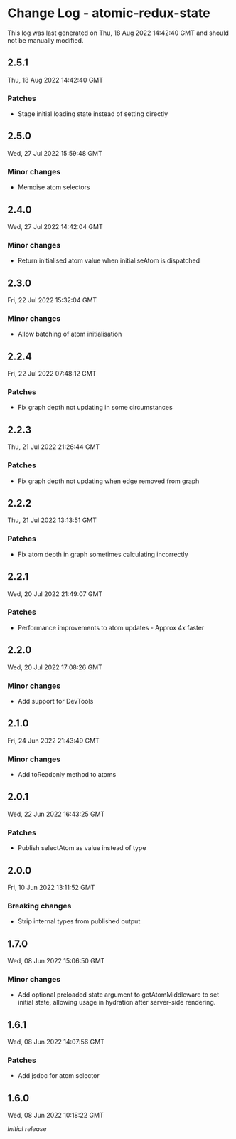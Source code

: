 # Change Log - atomic-redux-state

This log was last generated on Thu, 18 Aug 2022 14:42:40 GMT and should not be manually modified.

## 2.5.1
Thu, 18 Aug 2022 14:42:40 GMT

### Patches

- Stage initial loading state instead of setting directly

## 2.5.0
Wed, 27 Jul 2022 15:59:48 GMT

### Minor changes

- Memoise atom selectors

## 2.4.0
Wed, 27 Jul 2022 14:42:04 GMT

### Minor changes

- Return initialised atom value when initialiseAtom is dispatched

## 2.3.0
Fri, 22 Jul 2022 15:32:04 GMT

### Minor changes

- Allow batching of atom initialisation

## 2.2.4
Fri, 22 Jul 2022 07:48:12 GMT

### Patches

- Fix graph depth not updating in some circumstances

## 2.2.3
Thu, 21 Jul 2022 21:26:44 GMT

### Patches

- Fix graph depth not updating when edge removed from graph

## 2.2.2
Thu, 21 Jul 2022 13:13:51 GMT

### Patches

- Fix atom depth in graph sometimes calculating incorrectly

## 2.2.1
Wed, 20 Jul 2022 21:49:07 GMT

### Patches

- Performance improvements to atom updates - Approx 4x faster

## 2.2.0
Wed, 20 Jul 2022 17:08:26 GMT

### Minor changes

- Add support for DevTools

## 2.1.0
Fri, 24 Jun 2022 21:43:49 GMT

### Minor changes

- Add toReadonly method to atoms

## 2.0.1
Wed, 22 Jun 2022 16:43:25 GMT

### Patches

- Publish selectAtom as value instead of type

## 2.0.0
Fri, 10 Jun 2022 13:11:52 GMT

### Breaking changes

- Strip internal types from published output

## 1.7.0
Wed, 08 Jun 2022 15:06:50 GMT

### Minor changes

- Add optional preloaded state argument to getAtomMiddleware to set initial state, allowing usage in hydration after server-side rendering.

## 1.6.1
Wed, 08 Jun 2022 14:07:56 GMT

### Patches

- Add jsdoc for atom selector

## 1.6.0
Wed, 08 Jun 2022 10:18:22 GMT

_Initial release_


